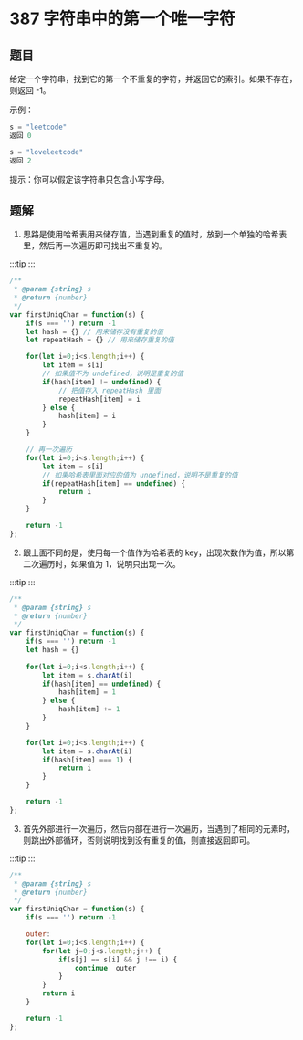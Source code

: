 # 387 字符串中的第一个唯一字符

## 题目
给定一个字符串，找到它的第一个不重复的字符，并返回它的索引。如果不存在，则返回 -1。


示例：
```js
s = "leetcode"
返回 0

s = "loveleetcode"
返回 2
```
 

提示：你可以假定该字符串只包含小写字母。

## 题解

1. 思路是使用哈希表用来储存值，当遇到重复的值时，放到一个单独的哈希表里，然后再一次遍历即可找出不重复的。

:::tip
<runtime :list="[132, 52.11, 41.5, 22.31]" />
:::

```js
/**
 * @param {string} s
 * @return {number}
 */
var firstUniqChar = function(s) {
    if(s === '') return -1
    let hash = {} // 用来储存没有重复的值
    let repeatHash = {} // 用来储存重复的值

    for(let i=0;i<s.length;i++) {
        let item = s[i]
        // 如果值不为 undefined，说明是重复的值
        if(hash[item] != undefined) {
            // 把值存入 repeatHash 里面
            repeatHash[item] = i
        } else {
            hash[item] = i
        }
    }

    // 再一次遍历
    for(let i=0;i<s.length;i++) {
        let item = s[i]
        // 如果哈希表里面对应的值为 undefined，说明不是重复的值
        if(repeatHash[item] == undefined) {
            return i
        }
    }

    return -1
};
```
<situation>
    <template v-slot:time>
        `O(n)`，分别使用两个 for循环。使用 O(1) 的复杂度来判断元素是否存在
    </template>
    <template v-slot:space>
        `O(n)`，使用两个对象结构来储存值
    </template>
    <template v-slot:good>
        如果尽早的发现没有重复的值，那么会直接返回下标
    </template>
    <template v-slot:bad>
        在第二次循环后，没有发现重复的值，那么会完成整个循环
    </template>
</situation>

2. 跟上面不同的是，使用每一个值作为哈希表的 key，出现次数作为值，所以第二次遍历时，如果值为 1，说明只出现一次。

:::tip
<runtime :list="[120, 76.42, 41.4, 23.17]" />
:::


```js
/**
 * @param {string} s
 * @return {number}
 */
var firstUniqChar = function(s) {
    if(s === '') return -1
    let hash = {}
    
    for(let i=0;i<s.length;i++) {
        let item = s.charAt(i)
        if(hash[item] == undefined) {
            hash[item] = 1
        } else {
            hash[item] += 1
        }
    }

    for(let i=0;i<s.length;i++) {
        let item = s.charAt(i)
        if(hash[item] === 1) {
            return i
        }
    }

    return -1
};
```

<situation>
    <template v-slot:time>
        `O(n)`，分别使用两个 for循环。使用 O(1) 的复杂度来判断元素是否存在`
    </template>
    <template v-slot:space>
        `O(n)`，使用一个对象结构来储存值
    </template>
    <template v-slot:good>
        如果尽早的发现没有重复的值，那么会直接返回下标
    </template>
    <template v-slot:bad>
        在第二次循环后，没有发现重复的值，那么会完成整个循环
    </template>
</situation>

3. 首先外部进行一次遍历，然后内部在进行一次遍历，当遇到了相同的元素时，则跳出外部循环，否则说明找到没有重复的值，则直接返回即可。

:::tip
<runtime :list="[104, 95.78, 41, 29.89]" />
:::

```js
/**
 * @param {string} s
 * @return {number}
 */
var firstUniqChar = function(s) {
    if(s === '') return -1

    outer:
    for(let i=0;i<s.length;i++) {
        for(let j=0;j<s.length;j++) {
            if(s[j] == s[i] && j !== i) {
                continue  outer
            }
        }
        return i
    }

    return -1
};
```

<situation>
    <template v-slot:time>
        `O(n^2)`，使用了一个嵌套的 for循环，不过执行速度比上一个要快很多`
    </template>
    <template v-slot:space>
        `O(1)`，没有创建任何变量
    </template>
    <template v-slot:good>
        如果尽早的发现没有重复的值，那么会直接返回下标
    </template>
    <template v-slot:bad>
        全部为重复的情况，那么会重头遍历到结束
    </template>
</situation>